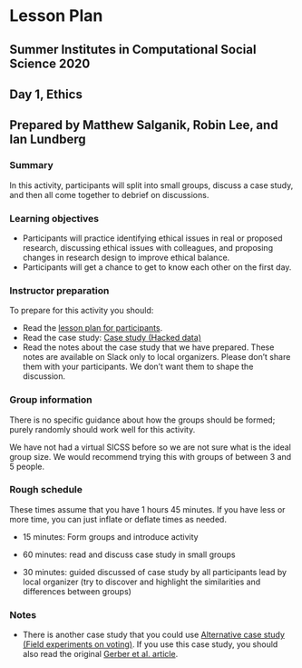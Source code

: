 # Lesson Plan
## Summer Institutes in Computational Social Science 2020
## Day 1, Ethics
## Prepared by Matthew Salganik, Robin Lee, and Ian Lundberg

### Summary

In this activity, participants will split into small groups, discuss a case study, and then all come together to debrief on discussions.

### Learning objectives

- Participants will practice identifying ethical issues in real or proposed research, discussing ethical issues with colleagues, and proposing changes in research design to improve ethical balance.  
- Participants will get a chance to get to know each other on the first day.

### Instructor preparation

To prepare for this activity you should:
- Read the [lesson plan for participants](https://github.com/compsocialscience/summer-institute/blob/master/2020/materials/day1-intro-ethics/activity/lesson_plan_ethics_participants.md).
- Read the case study: [Case study (Hacked data)](https://bdes.datasociety.net/wp-content/uploads/2016/10/Patreon-Case-Study.pdf)
- Read the notes about the case study that we have prepared. These notes are available on Slack only to local organizers.  Please don’t share them with your participants.  We don’t want them to shape the discussion.  

### Group information

There is no specific guidance about how the groups should be formed; purely randomly should work well for this activity.

We have not had a virtual SICSS before so we are not sure what is the ideal group size.  We would recommend trying this with groups of between 3 and 5 people.

### Rough schedule

These times assume that you have 1 hours 45 minutes.  If you have less or more time, you can just inflate or deflate times as needed.

- 15 minutes: Form groups and introduce activity

- 60 minutes: read and discuss case study in small groups

- 30 minutes: guided discussed of case study by all participants lead by local organizer (try to discover and highlight the similarities and differences between groups)

### Notes

- There is another case study that you could use [Alternative case study (Field experiments on voting)](https://github.com/compsocialscience/summer-institute/blob/master/2020/materials/day1-intro-ethics/activity/ethics_case_study.pdf).  If you use this case study, you should also read the original [Gerber et al. article](https://isps.yale.edu/sites/default/files/publication/2012/12/ISPS08-001.pdf).
